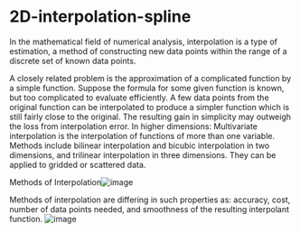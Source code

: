 # 2D-interpolation-spline
In the mathematical field of numerical analysis, interpolation is a type of estimation, a method of constructing new data points within the range of a discrete set of known data points.

A closely related problem is the approximation of a complicated function by a simple function. Suppose the formula for some given function is known, but too complicated to evaluate efficiently. A few data points from the original function can be interpolated to produce a simpler function which is still fairly close to the original. The resulting gain in simplicity may outweigh the loss from interpolation error.
In higher dimensions: Multivariate interpolation is the interpolation of functions of more than one variable. Methods include bilinear interpolation and bicubic interpolation in two dimensions, and trilinear interpolation in three dimensions. They can be applied to gridded or scattered data.

Methods of Interpolation![image](https://user-images.githubusercontent.com/90917375/138879226-1f953101-3ad1-4a81-bb42-77854fdbd6e0.png)

Methods of interpolation are differing in such properties as: accuracy, cost, number of data points needed, and smoothness of the resulting interpolant function.
![image](https://user-images.githubusercontent.com/90917375/138879386-013d87ec-2718-4ba8-a597-bfccd5762eae.png)



